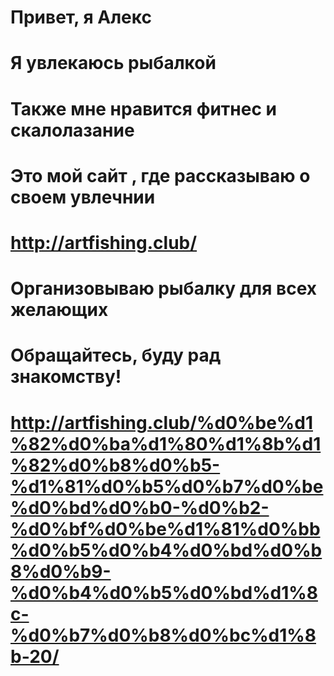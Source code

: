 # Привет, я Алекс

# Я увлекаюсь рыбалкой

# Также мне нравится фитнес и скалолазание

# Это мой сайт ,  где рассказываю о своем увлечнии

# http://artfishing.club/

# Организовываю рыбалку для всех желающих

# Обращайтесь, буду рад знакомству! 

# http://artfishing.club/%d0%be%d1%82%d0%ba%d1%80%d1%8b%d1%82%d0%b8%d0%b5-%d1%81%d0%b5%d0%b7%d0%be%d0%bd%d0%b0-%d0%b2-%d0%bf%d0%be%d1%81%d0%bb%d0%b5%d0%b4%d0%bd%d0%b8%d0%b9-%d0%b4%d0%b5%d0%bd%d1%8c-%d0%b7%d0%b8%d0%bc%d1%8b-20/

